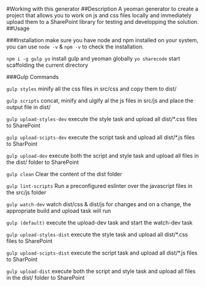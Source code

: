 #Working with this generator
##Description
A yeoman generator to create a project that allows you to work on js and css files locally and immediately upload them to a SharePoint library for testing and developping the solution.
##Usage

###Installation
make sure you have node and npm installed on your system, you can use ```node -v``` & ```npm -v``` to check the installation.
 
 ```npm i -g gulp yo```
install gulp and yeoman globally
 ```yo sharecode```
start scaffolding the current directory

###Gulp Commands

 ```gulp styles```
minify all the css files in src/css and copy them to dist/

 ```gulp scripts```
concat, minify and ulgify al the js files in src/js and place the output file in dist/

 ```gulp upload-styles-dev```
execute the style task and upload all dist/*.css files to SharePoint

 ```gulp upload-scipts-dev```
execute the script task and upload all dist/*.js files to SharPoint


 ```gulp upload-dev```
execute both the script and style task and upload all files in the dist/ folder to SharePoint


 ```gulp clean```
Clear the content of the dist folder


 ```gulp lint-scripts```
Run a preconfigured eslinter over the javascript files in the src/js folder


 ```gulp watch-dev```
watch dist/css & dist/js for changes and on a change, the appropriate build and upload task will run


 ```gulp (default)```
execute the upload-dev task and start the watch-dev task


 ```gulp upload-styles-dist```
execute the style task and upload all dist/*.css files to SharePoint


 ```gulp upload-scipts-dist```
execute the script task and upload all dist/*.js files to SharPoint


 ```gulp upload-dist```
execute both the script and style task and upload all files in the dist/ folder to SharePoint
